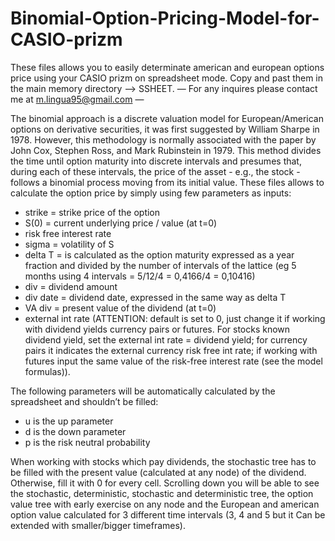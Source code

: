 # Binomial-Option-Pricing-Model-for-CASIO-prizm
These files allows you to easily determinate american and european options price using your CASIO prizm on spreadsheet mode.  Copy and past them in the main memory directory —> SSHEET. 
— For any inquires please contact me at m.lingua95@gmail.com —


The binomial approach is a discrete valuation model for European/American options on derivative securities, it was first suggested by William Sharpe in 1978. However, this methodology is normally associated with the paper by John Cox, Stephen Ross, and Mark Rubinstein in 1979.  This method divides the time until option maturity into discrete intervals and presumes that, during each of these intervals, the price of the asset - e.g., the stock - follows a binomial process moving from its initial value. These files allows to calculate the option price by simply using few parameters as inputs:

- strike = strike price of the option
- S(0) = current underlying price / value (at t=0)
- risk free interest rate
- sigma = volatility of S
- delta T = is calculated as the option maturity expressed as a year fraction and divided by the number of intervals of the lattice (eg 5 months using 4 intervals = 5/12/4 = 0,4166/4 = 0,10416)
- div = dividend amount
- div date = dividend date, expressed in the same way as delta T
- VA div = present value of the dividend (at t=0)
- external int rate (ATTENTION: default is set to 0, just change it if working with dividend yields currency pairs or futures. For stocks known dividend yield, set the external int rate = dividend yield; for currency pairs it indicates the external currency risk free int rate; if working with futures input the same value of the risk-free interest rate (see the model formulas)).

The following parameters will be automatically calculated by the spreadsheet and shouldn’t be filled:
- u is the up parameter
- d is the down parameter
- p is the risk neutral probability

When working with stocks which pay dividends, the stochastic tree has to be filled with the present value (calculated at any node) of the dividend. Otherwise, fill it with 0 for every cell. 
Scrolling down you will be able to see the stochastic, deterministic, stochastic and deterministic tree, the option value tree with early exercise on any node and the European and american option value calculated for 3 different time intervals (3, 4 and 5 but it Can be extended with smaller/bigger timeframes).
